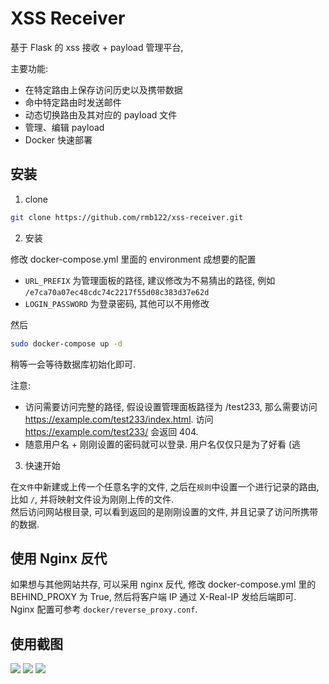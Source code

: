 # XSS Receiver

基于 Flask 的 xss 接收 + payload 管理平台,  

主要功能:  
* 在特定路由上保存访问历史以及携带数据
* 命中特定路由时发送邮件
* 动态切换路由及其对应的 payload 文件
* 管理、编辑 payload
* Docker 快速部署

## 安装

1. clone

```sh
git clone https://github.com/rmb122/xss-receiver.git
```

2. 安装

修改 docker-compose.yml 里面的 environment 成想要的配置  
* `URL_PREFIX` 为管理面板的路径, 建议修改为不易猜出的路径, 例如 `/e7ca70a07ec48cdc74c2217f55d08c383d37e62d`
* `LOGIN_PASSWORD` 为登录密码, 其他可以不用修改

然后
```sh
sudo docker-compose up -d
```
稍等一会等待数据库初始化即可.

注意: 
* 访问需要访问完整的路径, 假设设置管理面板路径为 /test233, 那么需要访问 https://example.com/test233/index.html. 访问 https://example.com/test233/ 会返回 404. 
* 随意用户名 + 刚刚设置的密码就可以登录. 用户名仅仅只是为了好看 (逃  

3. 快速开始

在`文件`中新建或上传一个任意名字的文件, 之后在`规则`中设置一个进行记录的路由, 比如 `/`, 并将映射文件设为刚刚上传的文件.  
然后访问网站根目录, 可以看到返回的是刚刚设置的文件, 并且记录了访问所携带的数据.

## 使用 Nginx 反代

如果想与其他网站共存, 可以采用 nginx 反代, 修改 docker-compose.yml 里的 BEHIND_PROXY 为 True, 然后将客户端 IP 通过 X-Real-IP 发给后端即可.  
Nginx 配置可参考 `docker/reverse_proxy.conf`.

## 使用截图

![](https://i.loli.net/2019/12/30/eqgI7ZL8TlJ2DsY.png)
![](https://i.loli.net/2019/12/30/zsopwQVHmBiFaxh.png)
![](https://i.loli.net/2019/12/30/FNMr5ZuOiaVgQmx.png)
